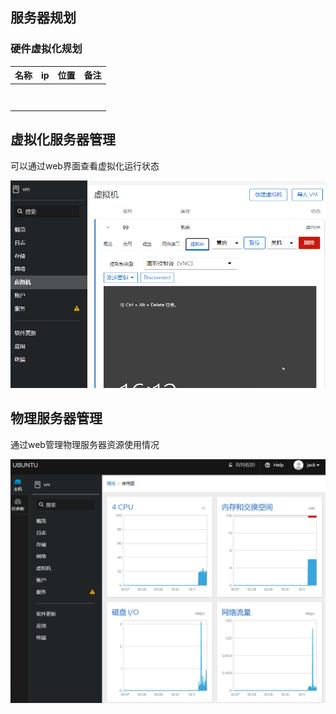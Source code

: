  



## 服务器规划

### 硬件虚拟化规划

 

| 名称 | ip   | 位置 | 备注 |
| ---- | ---- | ---- | ---- |
|      |      |      |      |
|      |      |      |      |
|      |      |      |      |
|      |      |      |      |
|      |      |      |      |
|      |      |      |      |
|      |      |      |      |
|      |      |      |      |



## 虚拟化服务器管理

可以通过web界面查看虚拟化运行状态

![](./服务器/imgs/kvm管理2.png)

## 物理服务器管理

通过web管理物理服务器资源使用情况

![](./服务器/imgs/kvm管理.png)

